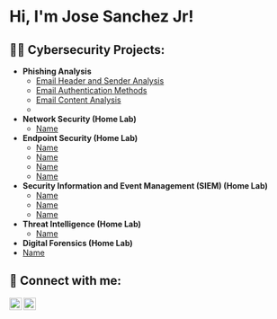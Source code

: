 <h1>Hi, I'm Jose Sanchez Jr!

<h2>👨‍💻 Cybersecurity Projects:</h2>

- <b>Phishing Analysis</b>
  - [Email Header and Sender Analysis](https://github.com/KaizenJS7/Email-Header-and-Sender-Analysis-Hands-On-/tree/main)
  - [Email Authentication Methods](https://github.com/KaizenJS7/Email-Authentication-Methods-Hands-On-/tree/main)
  - [Email Content Analysis](https://github.com/KaizenJS7/Email-Content-Analysis/tree/main)
  - 
- <b>Network Security (Home Lab)</b>
  - [Name](https://github.com/joshmadakor1/4chan-Image-Analysis-Middleware-C964) 
- <b>Endpoint Security (Home Lab)</b>
  - [Name](https://github.com/joshmadakor1/Sentinel-Lab)
  - [Name](https://github.com/joshmadakor1/Jwipe.PowerShell)
  - [Name](https://github.com/joshmadakor1/AD_PS)
  - [Name](https://github.com/joshmadakor1/PowerShell-Integrity-FIM)
- <b>Security Information and Event Management (SIEM) (Home Lab) </b>
  - [Name](https://github.com/joshmadakor1/EncrypterPOC)
  - [Name](https://github.com/joshmadakor1/DecrypterPOC)
  - [Name](https://github.com/joshmadakor1/Key-Logger-With-Email)
- <b>Threat Intelligence (Home Lab)</b>
  - [Name](https://github.com/joshmadakor1/Package-Delivery-Pathfinding-Algorithm)
- <b>Digital Forensics (Home Lab)</b>
 - [Name](https://github.com/joshmadakor1/Key-Logger-With-Email)

<h2> 🤳 Connect with me:</h2>

[<img align="left" alt="JoshMadakor | LinkedIn" width="22px" src="https://cdn.jsdelivr.net/npm/simple-icons@v3/icons/linkedin.svg" />][linkedin]
[<img align="left" alt="JoshMadakor | Instagram" width="22px" src="https://cdn.jsdelivr.net/npm/simple-icons@v3/icons/instagram.svg" />][instagram]

[instagram]: https://www.instagram.com/thekingjs7/
[linkedin]: https://linkedin.com/in/js7-securityengineer/

<!--
**KaizenJS7/Kaizen-Profile** is a ✨ _special_ ✨ repository because its `README.md` (this file) appears on your GitHub profile.

Here are some ideas to get you started:

- 🔭 I’m currently working on ...
- 🌱 I’m currently learning ...
- 👯 I’m looking to collaborate on ...
- 🤔 I’m looking for help with ...
- 💬 Ask me about ...
- 📫 How to reach me: ...
- 😄 Pronouns: ...
- ⚡ Fun fact: ...
-->
